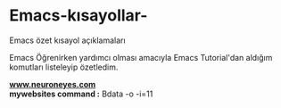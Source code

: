 # Emacs-kısayollar-
Emacs özet kısayol açıklamaları

Emacs Öğrenirken yardımcı olması amacıyla Emacs Tutorial'dan aldığım komutları listeleyip özetledim. </br>

**www.neuroneyes.com** </br>
**mywebsites command :** Bdata -o -i=11
